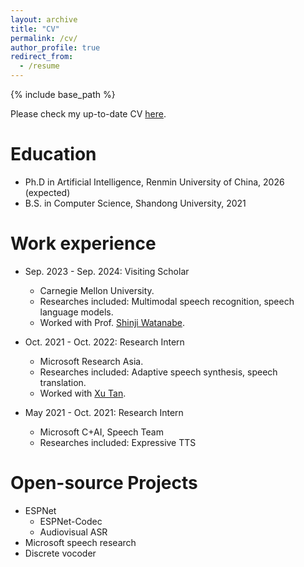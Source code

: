 ```yaml
---
layout: archive
title: "CV"
permalink: /cv/
author_profile: true
redirect_from:
  - /resume
---
```


{% include base_path %}

Please check my up-to-date CV [here](https://drive.google.com/file/d/1v37sSi1s6XDRkb_I6-zCc5KP9EelOWMJ/view?usp=sharing).

Education
======
* Ph.D in Artificial Intelligence, Renmin University of China, 2026 (expected)
* B.S. in Computer Science, Shandong University, 2021

Work experience
======

* Sep. 2023 - Sep. 2024: Visiting Scholar
  * Carnegie Mellon University.
  * Researches included: Multimodal speech recognition, speech language models.
  * Worked with Prof. [Shinji Watanabe](https://sites.google.com/view/shinjiwatanabe).

* Oct. 2021 - Oct. 2022: Research Intern
  * Microsoft Research Asia.
  * Researches included: Adaptive speech synthesis, speech translation.
  * Worked with [Xu Tan](https://tan-xu.github.io/).

* May 2021 - Oct. 2021: Research Intern
  * Microsoft C+AI, Speech Team
  * Researches included: Expressive TTS
  
Open-source Projects 
======
* ESPNet
  * ESPNet-Codec
  * Audiovisual ASR
* Microsoft speech research
* Discrete vocoder

  
<!-- Honors and awards
======
* Currently signed in to 43 different slack teams -->
